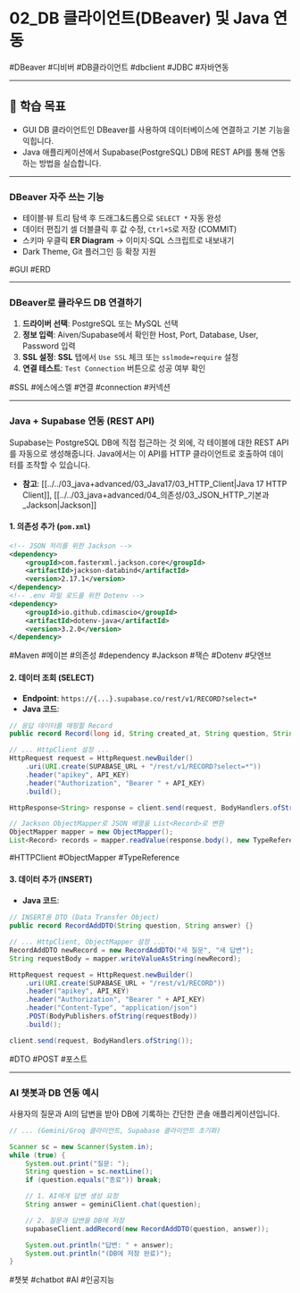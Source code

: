 # 02_DB 클라이언트(DBeaver) 및 Java 연동

#DBeaver #디비버 #DB클라이언트 #dbclient #JDBC #자바연동

---

## 🎯 학습 목표

- GUI DB 클라이언트인 DBeaver를 사용하여 데이터베이스에 연결하고 기본 기능을 익힙니다.
- Java 애플리케이션에서 Supabase(PostgreSQL) DB에 REST API를 통해 연동하는 방법을 실습합니다.

---

### DBeaver 자주 쓰는 기능

- 테이블·뷰 트리 탐색 후 드래그&드롭으로 `SELECT *` 자동 완성
- 데이터 편집기 셀 더블클릭 후 값 수정, `Ctrl+S`로 저장 (COMMIT)
- 스키마 우클릭 **ER Diagram** → 이미지·SQL 스크립트로 내보내기
- Dark Theme, Git 플러그인 등 확장 지원

#GUI #ERD

---

### DBeaver로 클라우드 DB 연결하기

1.  **드라이버 선택**: PostgreSQL 또는 MySQL 선택
2.  **정보 입력**: Aiven/Supabase에서 확인한 Host, Port, Database, User, Password 입력
3.  **SSL 설정**: **SSL** 탭에서 `Use SSL` 체크 또는 `sslmode=require` 설정
4.  **연결 테스트**: `Test Connection` 버튼으로 성공 여부 확인

#SSL #에스에스엘 #연결 #connection #커넥션

---

### Java + Supabase 연동 (REST API)

Supabase는 PostgreSQL DB에 직접 접근하는 것 외에, 각 테이블에 대한 REST API를 자동으로 생성해줍니다. Java에서는 이 API를 HTTP 클라이언트로 호출하여 데이터를 조작할 수 있습니다.

- **참고**: [[../../03_java+advanced/03_Java17/03_HTTP_Client|Java 17 HTTP Client]], [[../../03_java+advanced/04_의존성/03_JSON_HTTP_기본과_Jackson|Jackson]]

#### 1. 의존성 추가 (`pom.xml`)

```xml
<!-- JSON 처리를 위한 Jackson -->
<dependency>
    <groupId>com.fasterxml.jackson.core</groupId>
    <artifactId>jackson-databind</artifactId>
    <version>2.17.1</version>
</dependency>
<!-- .env 파일 로드를 위한 Dotenv -->
<dependency>
    <groupId>io.github.cdimascio</groupId>
    <artifactId>dotenv-java</artifactId>
    <version>3.2.0</version>
</dependency>
```

#Maven #메이븐 #의존성 #dependency #Jackson #잭슨 #Dotenv #닷엔브

#### 2. 데이터 조회 (SELECT)

- **Endpoint**: `https://{...}.supabase.co/rest/v1/RECORD?select=*`
- **Java 코드**:

```java
// 응답 데이터를 매핑할 Record
public record Record(long id, String created_at, String question, String answer) {}

// ... HttpClient 설정 ...
HttpRequest request = HttpRequest.newBuilder()
    .uri(URI.create(SUPABASE_URL + "/rest/v1/RECORD?select=*"))
    .header("apikey", API_KEY)
    .header("Authorization", "Bearer " + API_KEY)
    .build();

HttpResponse<String> response = client.send(request, BodyHandlers.ofString());

// Jackson ObjectMapper로 JSON 배열을 List<Record>로 변환
ObjectMapper mapper = new ObjectMapper();
List<Record> records = mapper.readValue(response.body(), new TypeReference<List<Record>>() {});
```

#HTTPClient #ObjectMapper #TypeReference

#### 3. 데이터 추가 (INSERT)

- **Java 코드**:

```java
// INSERT용 DTO (Data Transfer Object)
public record RecordAddDTO(String question, String answer) {}

// ... HttpClient, ObjectMapper 설정 ...
RecordAddDTO newRecord = new RecordAddDTO("새 질문", "새 답변");
String requestBody = mapper.writeValueAsString(newRecord);

HttpRequest request = HttpRequest.newBuilder()
    .uri(URI.create(SUPABASE_URL + "/rest/v1/RECORD"))
    .header("apikey", API_KEY)
    .header("Authorization", "Bearer " + API_KEY)
    .header("Content-Type", "application/json")
    .POST(BodyPublishers.ofString(requestBody))
    .build();

client.send(request, BodyHandlers.ofString());
```

#DTO #POST #포스트

---

### AI 챗봇과 DB 연동 예시

사용자의 질문과 AI의 답변을 받아 DB에 기록하는 간단한 콘솔 애플리케이션입니다.

```java
// ... (Gemini/Groq 클라이언트, Supabase 클라이언트 초기화)

Scanner sc = new Scanner(System.in);
while (true) {
    System.out.print("질문: ");
    String question = sc.nextLine();
    if (question.equals("종료")) break;

    // 1. AI에게 답변 생성 요청
    String answer = geminiClient.chat(question);

    // 2. 질문과 답변을 DB에 저장
    supabaseClient.addRecord(new RecordAddDTO(question, answer));

    System.out.println("답변: " + answer);
    System.out.println("(DB에 저장 완료)");
}
```

#챗봇 #chatbot #AI #인공지능

